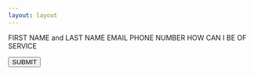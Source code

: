 ```yaml
---
layout: layout
---
```


<label>FIRST NAME and LAST NAME</label>
<label>EMAIL</label>
<label>PHONE NUMBER</label>
<label>HOW CAN I BE OF SERVICE</label>

<button class="button1">SUBMIT</button>

